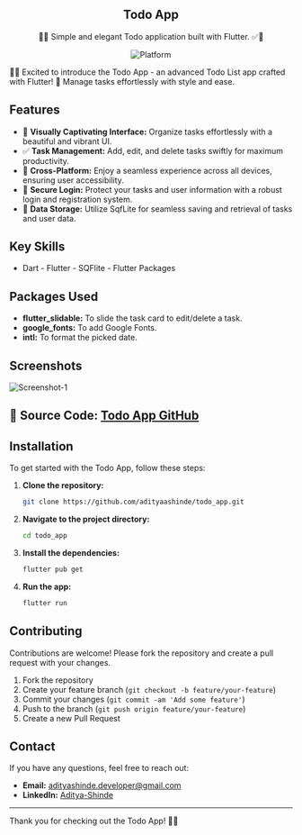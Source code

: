 <h2 align="center">Todo App</h2>

<p align="center">
  📝✅ Simple and elegant Todo application built with Flutter. ✅📝
</p>
<p align="center">
  <img src="https://img.shields.io/badge/Platform-Flutter-blue" alt="Platform">
</p>

🚀✨ Excited to introduce the Todo App - an advanced Todo List app crafted with Flutter! 📱 Manage tasks effortlessly with style and ease.

## Features

- 🎨 **Visually Captivating Interface:** Organize tasks effortlessly with a beautiful and vibrant UI.
- ✅ **Task Management:** Add, edit, and delete tasks swiftly for maximum productivity.
- 📱 **Cross-Platform:** Enjoy a seamless experience across all devices, ensuring user accessibility.
- 🔐 **Secure Login:** Protect your tasks and user information with a robust login and registration system.
- 💾 **Data Storage:** Utilize SqfLite for seamless saving and retrieval of tasks and user data.

## Key Skills

- Dart - Flutter - SQFlite - Flutter Packages

## Packages Used

- **flutter_slidable:** To slide the task card to edit/delete a task.
- **google_fonts:** To add Google Fonts.
- **intl:** To format the picked date.

## Screenshots

![Screenshot-1](https://github.com/adityaashinde/todo_app/assets/94387380/ccf6e28b-b232-45e3-9de0-a64fbabbda75)

## 🔗 **Source Code:** [Todo App GitHub](https://github.com/adityaashinde/todo_app.git)

## Installation

To get started with the Todo App, follow these steps:

1. **Clone the repository:**
    ```bash
    git clone https://github.com/adityaashinde/todo_app.git
    ```
2. **Navigate to the project directory:**
    ```bash
    cd todo_app
    ```
3. **Install the dependencies:**
    ```bash
    flutter pub get
    ```
4. **Run the app:**
    ```bash
    flutter run
    ```

## Contributing

Contributions are welcome! Please fork the repository and create a pull request with your changes.

1. Fork the repository
2. Create your feature branch (`git checkout -b feature/your-feature`)
3. Commit your changes (`git commit -am 'Add some feature'`)
4. Push to the branch (`git push origin feature/your-feature`)
5. Create a new Pull Request

## Contact

If you have any questions, feel free to reach out:

- **Email:** [adityashinde.developer@gmail.com](mailto:adityashinde.developer@gmail.com)
- **LinkedIn:** [Aditya-Shinde](https://www.linkedin.com/in/aditya-shinde-77286121b)
  
---
Thank you for checking out the Todo App! 📝✅
